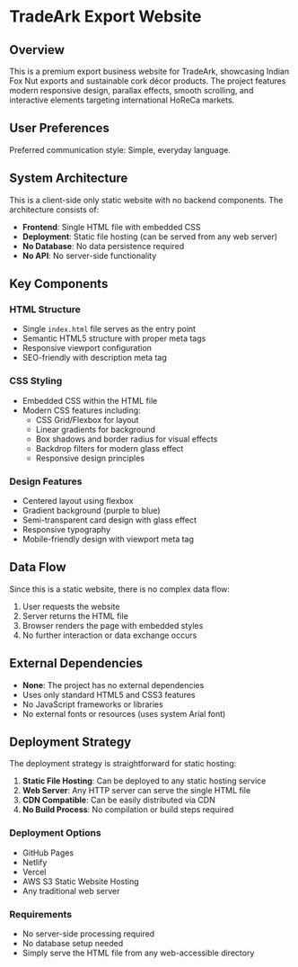 # TradeArk Export Website

## Overview

This is a premium export business website for TradeArk, showcasing Indian Fox Nut exports and sustainable cork décor products. The project features modern responsive design, parallax effects, smooth scrolling, and interactive elements targeting international HoReCa markets.

## User Preferences

Preferred communication style: Simple, everyday language.

## System Architecture

This is a client-side only static website with no backend components. The architecture consists of:

- **Frontend**: Single HTML file with embedded CSS
- **Deployment**: Static file hosting (can be served from any web server)
- **No Database**: No data persistence required
- **No API**: No server-side functionality

## Key Components

### HTML Structure
- Single `index.html` file serves as the entry point
- Semantic HTML5 structure with proper meta tags
- Responsive viewport configuration
- SEO-friendly with description meta tag

### CSS Styling
- Embedded CSS within the HTML file
- Modern CSS features including:
  - CSS Grid/Flexbox for layout
  - Linear gradients for background
  - Box shadows and border radius for visual effects
  - Backdrop filters for modern glass effect
  - Responsive design principles

### Design Features
- Centered layout using flexbox
- Gradient background (purple to blue)
- Semi-transparent card design with glass effect
- Responsive typography
- Mobile-friendly design with viewport meta tag

## Data Flow

Since this is a static website, there is no complex data flow:

1. User requests the website
2. Server returns the HTML file
3. Browser renders the page with embedded styles
4. No further interaction or data exchange occurs

## External Dependencies

- **None**: The project has no external dependencies
- Uses only standard HTML5 and CSS3 features
- No JavaScript frameworks or libraries
- No external fonts or resources (uses system Arial font)

## Deployment Strategy

The deployment strategy is straightforward for static hosting:

1. **Static File Hosting**: Can be deployed to any static hosting service
2. **Web Server**: Any HTTP server can serve the single HTML file
3. **CDN Compatible**: Can be easily distributed via CDN
4. **No Build Process**: No compilation or build steps required

### Deployment Options
- GitHub Pages
- Netlify
- Vercel
- AWS S3 Static Website Hosting
- Any traditional web server

### Requirements
- No server-side processing required
- No database setup needed
- Simply serve the HTML file from any web-accessible directory